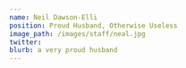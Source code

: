 ```yaml
---
name: Neil Dawson-Elli
position: Proud Husband, Otherwise Useless
image_path: /images/staff/neal.jpg
twitter: 
blurb: a very proud husband
---
```

